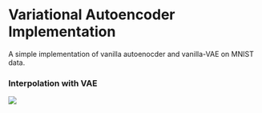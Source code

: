 # Variational Autoencoder Implementation

A simple implementation of vanilla autoenocder and vanilla-VAE on MNIST data.

### Interpolation with VAE
![](Variational%20Autoencoder/vae.gif)